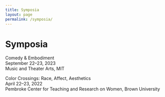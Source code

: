 ```yaml
---
title: Symposia
layout: page
permalink: /symposia/
---
```


# Symposia

<style>
  a { text-decoration: none; }
</style>

[Comedy & Embodiment
](/indigo/symposia/comedy_and_embodiment)<br>
September 22–23, 2023<br>
Music and Theater Arts, MIT 

[Color Crossings: Race, Affect, Aesthetics
](/indigo/symposia/color_crossings)<br>
April 22–23, 2022<br>
Pembroke Center for Teaching and Research on Women, Brown University

